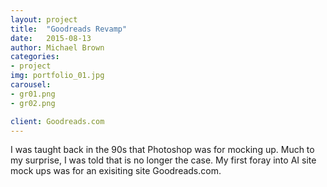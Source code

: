 ```yaml
---
layout: project
title:  "Goodreads Revamp"
date:   2015-08-13
author: Michael Brown
categories:
- project
img: portfolio_01.jpg
carousel:
- gr01.png
- gr02.png

client: Goodreads.com
---
```


I was taught back in the 90s that Photoshop was for mocking up. Much to my surprise, I was told that is no longer the case. My first foray into AI site mock ups was for an exisiting site Goodreads.com.
